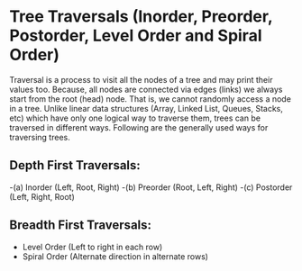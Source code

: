 # Tree Traversals (Inorder, Preorder, Postorder, Level Order and Spiral Order)

Traversal is a process to visit all the nodes of a tree and may print their values too. Because, all nodes are connected via edges (links) 
we always start from the root (head) node. That is, we cannot randomly access a node in a tree. Unlike linear data structures (Array, Linked 
List, Queues, Stacks, etc) which have only one logical way to traverse them, trees can be traversed in different ways. Following are the 
generally used ways for traversing trees.

## Depth First Traversals:

-(a) Inorder (Left, Root, Right) 
-(b) Preorder (Root, Left, Right) 
-(c) Postorder (Left, Right, Root) 

## Breadth First Traversals:

- Level Order (Left to right in each row)
- Spiral Order (Alternate direction in alternate rows)
